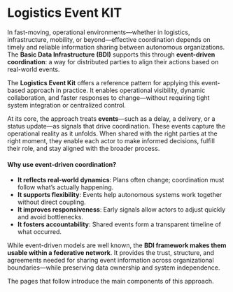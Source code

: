 # Logistics Event KIT

In fast-moving, operational environments—whether in logistics, infrastructure, mobility, or beyond—effective coordination depends on timely and reliable information sharing between autonomous organizations. The **Basic Data Infrastructure (BDI)** supports this through **event-driven coordination**: a way for distributed parties to align their actions based on real-world events.

The **Logistics Event Kit** offers a reference pattern for applying this event-based approach in practice. It enables operational visibility, dynamic collaboration, and faster responses to change—without requiring tight system integration or centralized control.

At its core, the approach treats **events**—such as a delay, a delivery, or a status update—as signals that drive coordination. These events capture the operational reality as it unfolds. When shared with the right parties at the right moment, they enable each actor to make informed decisions, fulfill their role, and stay aligned with the broader process.

#### Why use event-driven coordination?

* **It reflects real-world dynamics**: Plans often change; coordination must follow what’s actually happening.
* **It supports flexibility**: Events help autonomous systems work together without direct coupling.
* **It improves responsiveness**: Early signals allow actors to adjust quickly and avoid bottlenecks.
* **It fosters accountability**: Shared events form a transparent timeline of what occurred.

While event-driven models are well known, the **BDI framework makes them usable within a federative network**. It provides the trust, structure, and agreements needed for sharing event information across organizational boundaries—while preserving data ownership and system independence.

The pages that follow introduce the main components of this approach.



